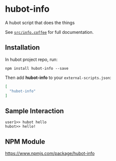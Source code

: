# hubot-info

A hubot script that does the things

See [`src/info.coffee`](src/info.coffee) for full documentation.

## Installation

In hubot project repo, run:

`npm install hubot-info --save`

Then add **hubot-info** to your `external-scripts.json`:

```json
[
  "hubot-info"
]
```

## Sample Interaction

```
user1>> hubot hello
hubot>> hello!
```

## NPM Module

https://www.npmjs.com/package/hubot-info
